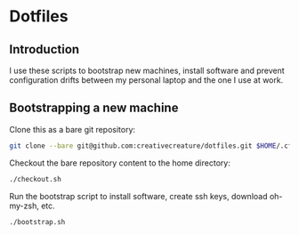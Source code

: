 # Dotfiles

## Introduction
I use these scripts to bootstrap new machines, install software and prevent
configuration drifts between my personal laptop and the one I use at work.

## Bootstrapping a new machine
Clone this as a bare git repository:

```sh
git clone --bare git@github.com:creativecreature/dotfiles.git $HOME/.cfg
```

Checkout the bare repository content to the home directory:

```sh
./checkout.sh
```

Run the bootstrap script to install software, create ssh keys, download oh-my-zsh, etc.

```sh
./bootstrap.sh
```
